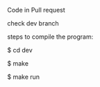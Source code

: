 Code in Pull request 

check dev branch

steps to compile the program:

$ cd dev

$ make

$ make run 
